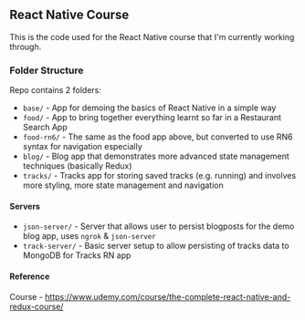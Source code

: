 ## React Native Course
This is the code used for the React Native course that I'm currently working through.

### Folder Structure
Repo contains 2 folders:

- `base/` - App for demoing the basics of React Native in a simple way
- `food/` - App to bring together everything learnt so far in a Restaurant Search App
- `food-rn6/` - The same as the food app above, but converted to use RN6 syntax for navigation especially
- `blog/` - Blog app that demonstrates more advanced state management techniques (basically Redux)
- `tracks/` - Tracks app for storing saved tracks (e.g. running) and involves more styling, more state management and navigation

#### Servers
- `json-server/` - Server that allows user to persist blogposts for the demo blog app, uses `ngrok` & `json-server`
- `track-server/` - Basic server setup to allow persisting of tracks data to MongoDB for Tracks RN app

#### Reference
Course - https://www.udemy.com/course/the-complete-react-native-and-redux-course/
